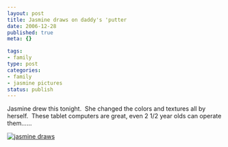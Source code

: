 ```yaml
--- 
layout: post
title: Jasmine draws on daddy's 'putter
date: 2006-12-28
published: true
meta: {}

tags: 
- family
type: post
categories: 
- family
- jasmine pictures
status: publish
---
```



Jasmine drew this tonight.  She changed the colors and textures all by herself.  These tablet computers are great, even 2 1/2 year olds can operate them......

 

[![jasmine draws](http://media.eick.us/2011/05/335883503_71a8e8684e_m.jpg)](http://www.flickr.com/photos/19429588@N00/335883503/ "jasmine draws")

